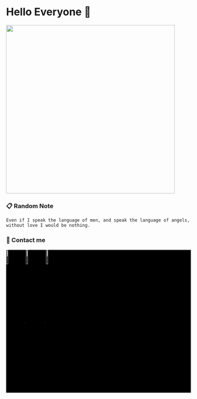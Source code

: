 <img src="">

# Hello Everyone 👋

<p align="left">
    <img width="460px" src="https://github-readme-stats.vercel.app/api?username=Kodaiwya&show_icons=true&theme=prussian&layout=compact">
</p>

### 📋 Random Note

`Even if I speak the language of men, and speak the language of angels, without love I would be nothing.`

### 📲 Contact me

<p align="left" style="background:black">
  <a href="https://twitter.com/Kodaiwya" target="_blank">
    <img width="10%" align="center" src="https://img.shields.io/badge/-Kodaiwya-00000A?style=flat&logo=twitter" alt="twitter"/>  
  </a>
  <a href="https://linkedin.com/in/Kodaiwya" target="_blank">
    <img width="10%" align="center" src="https://img.shields.io/badge/-Kodaiwya-00000A?style=flat&logo=linkedin" alt="linkedin"/>
  </a>
  <a href="https://instagram.com/Kodaiwya" target="_blank">
    <img width="10%" align="center" src="https://img.shields.io/badge/-Kodaiwya-00000A?style=flat&logo=instagram" alt="instagram"/>
  </a>